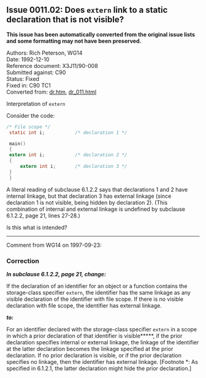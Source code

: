 ## Issue 0011.02: Does `extern` link to a static declaration that is not visible?

**This issue has been automatically converted from the original issue lists and some formatting may not have been preserved.**

Authors: Rich Peterson, WG14  
Date: 1992-12-10  
Reference document: X3J11/90-008  
Submitted against: C90  
Status: Fixed  
Fixed in: C90 TC1  
Converted from: [dr.htm](https://www.open-std.org/jtc1/sc22/wg14/www/docs/dr.htm), [dr_011.html](https://www.open-std.org/jtc1/sc22/wg14/www/docs/dr_011.html)

Interpretation of `extern`

Consider the code:

```c
/* File scope */
 static int i;           /* declaration 1 */

 main()
 {
 extern int i;           /* declaration 2 */
 {
     extern int i;       /* declaration 3 */
 }
 }
```

A literal reading of subclause 6.1.2.2 says that declarations 1 and 2 have
internal linkage, but that declaration 3 has external linkage (since declaration
1 is not visible, being hidden by declaration 2). (This combination of internal
and external linkage is undefined by subclause 6.1.2.2, page 21, lines 27-28.)

Is this what is intended?

---

Comment from WG14 on 1997-09-23:

### Correction

***In subclause 6.1.2.2, page 21, change:***

If the declaration of an identifier for an object or a function contains the
storage-class specifier `extern`, the identifier has the same linkage as any
visible declaration of the identifier with file scope. If there is no visible
declaration with file scope, the identifier has external linkage.

***to:***

For an identifier declared with the storage-class specifier `extern` in a scope
in which a prior declaration of that identifier is visible**\***, if the prior
declaration specifies internal or external linkage, the linkage of the
identifier at the latter declaration becomes the linkage specified at the prior
declaration. If no prior declaration is visible, or if the prior declaration
specifies no linkage, then the identifier has external linkage. \[Footnote \*:
As specified in 6.1.2.1, the latter declaration might hide the prior
declaration.]
